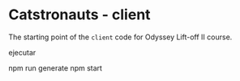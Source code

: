 # Catstronauts - client

The starting point of the `client` code for Odyssey Lift-off II course.

ejecutar

npm run generate
npm start
